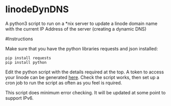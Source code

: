 # linodeDynDNS
A python3 script to run on a *nix server to update a linode domain name with the current IP Address  of the server (creating a dynamic DNS)

#Instructions

Make sure that you have the python libraries requests and json installed:

```
pip install requests
pip install python
```

Edit the python script with the details required at the top. A token to access your linode can be generated [here](https://cloud.linode.com/profile/tokens). Check the script works, then set up a cron job to run the script as often as you feel is rquired.

This script does minimum error checking. It will be updated at some point to support IPv6.